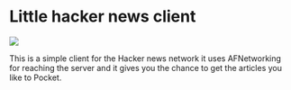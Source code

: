 
Little hacker news client
==

![](https://raw.github.com/yasha0x80/YNews/master/iOS%20Simulator%20Screen%20shot%20Aug%2031,%202013%2010.37.47%20PM.png)


This is a simple client for the Hacker news network it uses AFNetworking for reaching the server and it gives you the chance to get the articles you like to Pocket. 
